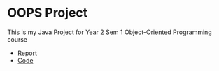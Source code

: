 # OOPS Project

This is my Java Project for Year 2 Sem 1 Object-Oriented Programming course

- [Report](./OOPS/oops%20project.md)
- [Code](OOPS/Report%20for%20%E2%80%98Object%20Oriented%20Programming%20Project%E2%80%99.md)
